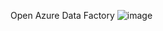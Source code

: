 Open Azure Data Factory
![image](https://github.com/rritec/Cloud-Data-Engineering/assets/20516321/e552c6a9-f050-4ff4-9061-5f17dfb46613)
